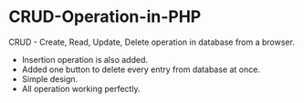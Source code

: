 # CRUD-Operation-in-PHP
CRUD - Create, Read, Update, Delete operation in database from a browser.
- Insertion operation  is also added.
- Added one button to delete every entry from database at once.
- Simple design.
- All operation working perfectly.

